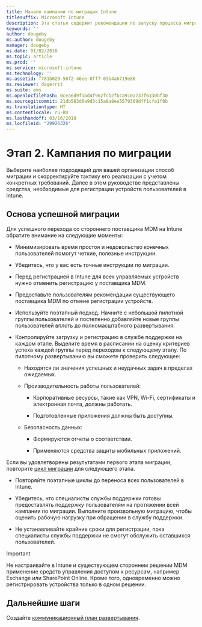 ```yaml
---
title: Начало кампании по миграции Intune
titlesuffix: Microsoft Intune
description: Эта статья содержит рекомендации по запуску процесса миграции в Microsoft Intune.
keywords: ''
author: dougeby
ms.author: dougeby
manager: dougeby
ms.date: 01/02/2018
ms.topic: article
ms.prod: ''
ms.service: microsoft-intune
ms.technology: ''
ms.assetid: f781b029-50f2-46ee-8ff7-03b4a6719e80
ms.reviewer: dagerrit
ms.suite: ems
ms.openlocfilehash: 0cea6d9f1ad4f962fcb2fbca910a737f6330bf30
ms.sourcegitcommit: 21db583d6a9d3c15a8a8ee5579309dff1cfe1f8b
ms.translationtype: HT
ms.contentlocale: ru-RU
ms.lasthandoff: 03/16/2018
ms.locfileid: "29926326"
---
```

# <a name="phase-2-migration-campaign"></a>Этап 2. Кампания по миграции

Выберите наиболее подходящий для вашей организации способ миграции и скорректируйте тактику его реализации с учетом конкретных требований. Далее в этом руководстве представлены средства, необходимые для регистрации устройств пользователей в Intune.

## <a name="keys-to-a-successful-migration"></a>Основа успешной миграции

Для успешного перехода со стороннего поставщика MDM на Intune обратите внимание на следующие моменты:

-   Минимизировать время простоя и недовольство конечных пользователей помогут четкие, полезные инструкции.

-   Убедитесь, что у вас есть точные инструкции по миграции.

-   Перед регистрацией в Intune для всех управляемых устройств нужно отменить регистрацию у поставщика MDM.

-   Предоставьте пользователям рекомендации существующего поставщика MDM по отмене регистрации устройств.

-   Используйте поэтапный подход. Начните с небольшой пилотной группы пользователей и постепенно добавляйте новые группы пользователей вплоть до полномасштабного развертывания.

-   Контролируйте загрузку и регистрацию в службе поддержки на каждом этапе. Выделите время в расписании на оценку критериев успеха каждой группы перед переходом к следующему этапу. По пилотному развертыванию вы сможете проверить следующее:

    -   Находятся ли значения успешных и неудачных задач в пределах ожидаемых.

    -   Производительность работы пользователей:

        -   Корпоративные ресурсы, такие как VPN, Wi-Fi, сертификаты и электронная почта, должны работать.

        -   Подготовленные приложения должны быть доступны.

    -   Безопасность данных:

        -   Формируются отчеты о соответствии.

        -   Применяются средства защиты мобильных приложений.

Если вы удовлетворены результатами первого этапа миграции, повторите [цикл миграции](migration-guide-cycle.md) для следующего этапа.

-   Повторяйте поэтапные циклы до переноса всех пользователей в Intune.

-   Убедитесь, что специалисты службы поддержки готовы предоставлять поддержку пользователям на протяжении всей кампании по миграции. Выполните произвольную миграцию, чтобы оценить рабочую нагрузку при обращении в службу поддержки.

-   Не устанавливайте крайние сроки для регистрации, пока специалисты службы поддержки не смогут обслужить оставшихся пользователей.

> [!IMPORTANT]
> Не настраивайте в Intune и существующем стороннем решении MDM применение средств управления доступом к ресурсам, например Exchange или SharePoint Online. Кроме того, одновременно можно регистрировать устройства только в одном решении.

## <a name="next-steps"></a>Дальнейшие шаги

Создайте [коммуникационный план развертывания](migration-guide-communication-plan.md).
